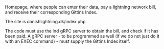 Homepage, where people can enter their data, pay a lightning network bill, and receive their corresponding Gittins Index.

The site is danishlightning.dk/index.php

The code must use the lnd gRPC server to obtain the bill, and check if it has been paid. A gRPC server - to be programmed as well (if we do not just do it with an EXEC command) - must supply the Gittins Index itself.
